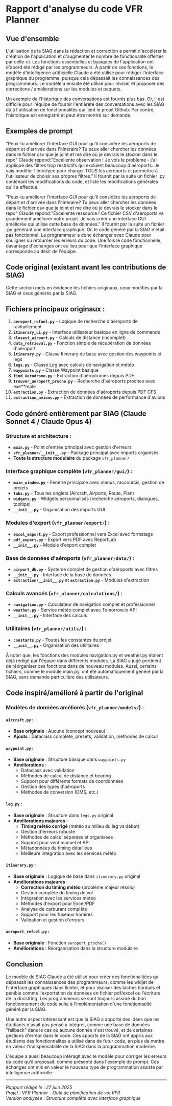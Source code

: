 # Rapport d'analyse du code VFR Planner

## Vue d'ensemble
L'utilisation de la SIAG dans la rédaction et correction a permit d'accélérer la création de l'application et 
d'augmenter le nombre de fonctionalité offertes par celle-ci. Les fonctions essentielles et basiques de l'application 
ont d'abord été rédigé par les programmeurs. À partir de ces fonctions, le modèle d'intelligence artificielle Claude a 
été utilisé pour rédiger l'interface graphique du programme, puisque cela dépassait les connaissances des programmeurs.
Le modèle a ensuite été utilisé pour réviser et proposer des corrections / améliorations sur les modules et paquets.

Un exemple de l'historique des conversations est fournis plus bas. Or, il est difficile pour l'équipe de fournir 
l'entièreté des conversations avec les SIAG dû à l'utilisation de fonctionnalités qui lient le projet Github.
Par contre, l'historique est enregistré et peut être montré sur demande.

## Exemples de prompt
"Peux-tu améliorer l'interface GUI pour qu'il considère les aéroports de départ et d'arrivée dans l'itinéraire? Tu peux aller chercher les données dans le fichier csv que je joint et me dire où je devrais le stocker dans le repo"
Claude répond:"Excellente observation ! Je vois le problème - j'ai appliqué des filtres trop restrictifs qui excluent beaucoup d'aéroports. Je vais modifier l'interface pour charger TOUS les aéroports et permettre à l'utilisateur de choisir ses propres filtres."
Il fournit par la suite un fichier .py contenant les modifications du code, et liste les modifications générales qu'il a effectué.

"Peux-tu améliorer l'interface GUI pour qu'il considère les aéroports de départ et d'arrivée dans l'itinéraire? Tu peux aller chercher les données dans le fichier csv que je joint et me dire où je devrais le stocker dans le repo"
Claude répond:"Excellente ressource ! Ce fichier CSV d'aéroports va grandement améliorer votre projet. Je vais créer une interface GUI améliorée qui utilise cette base de données."
Il fournit par la suite un fichier .py générant une interface graphique. Or, le code généré par la SIAG n'était pas fonctionnel. Le programmeur a donc échanger avec Claude pour souligner ou retourner les erreurs du code.
Une fois le code fonctionnelle, davantage d'échanges ont eu lieu pour que l'interface graphique corresponde au désir de l'équipe. 


## Code original (existant avant les contributions de SIAG)
Cette section mets en évidence les fichiers originaux, ceux modifiés par la SIAG et ceux générés par la SIAG.

## Fichiers principaux originaux :
1. **`aeroport_refuel.py`** - Logique de recherche d'aéroports de ravitaillement
2. **`itinerary_ui.py`** - Interface utilisateur basique en ligne de commande
3. **`closest_airport.py`** - Calculs de distance (incomplet)
4. **`data_retrieval.py`** - Fonction simple de récupération de données d'aéroport
5. **`itinerary.py`** - Classe Itinerary de base avec gestion des waypoints et legs
6. **`legs.py`** - Classe Leg avec calculs de navigation et météo
7. **`waypoints.py`** - Classe Waypoint basique
8. **`find Aerodrome.py`** - Extraction d'aérodromes depuis PDF
9. **`trouver_aeroport_proche.py`** - Recherche d'aéroports proches avec exe**mple
10. **`extraction.py`** - Extraction de données d'aéroports depuis PDF CFS
11. **`extraction_avions.py`** - Extraction de données de performance d'avions

## Code généré entièrement par SIAG (Claude Sonnet 4 / Claude Opus 4)

### Structure et architecture :
- **`main.py`** - Point d'entrée principal avec gestion d'erreurs
- **`vfr_planner/__init__.py`** - Package principal avec imports organisés
- **Toute la structure modulaire** du package `vfr_planner/`

### Interface graphique complète (`vfr_planner/gui/`) :
- **`main_window.py`** - Fenêtre principale avec menus, raccourcis, gestion de projets
- **`tabs.py`** - Tous les onglets (Aircraft, Airports, Route, Plan)
- **`widgets.py`** - Widgets personnalisés (recherche aéroports, dialogues, tooltips)
- **`__init__.py`** - Organisation des imports GUI

### Modules d'export (`vfr_planner/export/`) :
- **`excel_export.py`** - Export professionnel vers Excel avec formatage
- **`pdf_export.py`** - Export vers PDF avec ReportLab
- **`__init__.py`** - Module d'export complet

### Base de données d'aéroports (`vfr_planner/data/`) :
- **`airport_db.py`** - Système complet de gestion d'aéroports avec filtres
- **`__init__.py`** - Interface de la base de données
- **`extraction/__init__.py`** et **`extraction.py`** - Modules d'extraction

### Calculs avancés (`vfr_planner/calculations/`) :
- **`navigation.py`** - Calculateur de navigation complet et professionnel
- **`weather.py`** - Service météo complet avec Tomorrow.io API
- **`__init__.py`** - Interface des calculs

### Utilitaires (`vfr_planner/utils/`) :
- **`constants.py`** - Toutes les constantes du projet
- **`__init__.py`** - Organisation des utilitaires

À noter que, les fonctions des modules navigation.py et weather.py étaient déjà rédigé par l'équipe dans différents modules.
La SIAG a jugé pertinent de réorganiser ces fonctions dans de nouveau modules.
Aussi, certains fichiers, comme le module main.py, ont été automatiquement généré par la SIAG, sans demande particulière des utilisateurs.

## Code inspiré/amélioré à partir de l'original

### Modèles de données améliorés (`vfr_planner/models/`) :

#### `aircraft.py` :
- **Base originale** : Aucune (concept nouveau)
- **Ajouts** : Dataclass complète, presets, validation, méthodes de calcul

#### `waypoint.py` :
- **Base originale** : Structure basique dans `waypoints.py`
- **Améliorations** : 
  - Dataclass avec validation
  - Méthodes de calcul de distance et bearing
  - Support pour différents formats de coordonnées
  - Gestion des types d'aéroports
  - Méthodes de conversion (DMS, etc.)

#### `leg.py` :
- **Base originale** : Structure dans `legs.py` original
- **Améliorations majeures** :
  - **Timing météo corrigé** (météo au milieu du leg vs début)
  - Gestion d'erreurs robuste
  - Méthodes de calcul séparées et organisées
  - Support pour vent manuel et API
  - Métadonnées de timing détaillées
  - Meilleure intégration avec les services météo

#### `itinerary.py` :
- **Base originale** : Logique de base dans `itinerary.py` original
- **Améliorations majeures** :
  - **Correction du timing météo** (problème majeur résolu)
  - Gestion complète du timing de vol
  - Intégration avec les services météo
  - Méthodes d'export pour Excel/PDF
  - Analyse de carburant complète
  - Support pour les fuseaux horaires
  - Validation et gestion d'erreurs

#### `aeroport_refuel.py` :
- **Base originale** : Fonction `aeroport_proche()` 
- **Améliorations** : Réorganisation dans la structure modulaire


## Conclusion

Le modèle de SIAG Claude a été utilisé pour créer des fonctionalitées qui dépassait les connaissances des programmeurs,
comme les widjet de l'interface graphiques dans tkinter, et pour réaliser des tâches hardues et pénible comme l'exportation 
de données en fichier pdf/excel ou l'écriture de la docstring. Les programmeurs se sont toujours assuré du bon fonctionnement
du code suite à l'implémentation d'une fonctionnalité généré par la SIAG. 

Une autre aspect intéressant est que la SIAG a apporté des idées que les étudiants n'avait pas pensé à intégrer, comme 
une base de données "fallback" dans le cas où aucune donnée n'est trouvé, et de certaines gestions d'erreur dans le code.
Ces apports de la SIAG ont appris aux étudiants des fonctionnalités a utilisé dans de futur code, en plus de mettre en 
valeur l'indispensabilité de la SIAG dans la programmation moderne.

L'équipe a aussi beaucoup intéragit avec le modèle pour corriger les erreurs du code qu'il proposait, comme présenté
dans l'exemple de prompt. Ces échanges ont mis en valeur le nouveau type de programmation assisté par intelligence artificielle. 

---

*Rapport rédigé le : 27 juin 2025*  
*Projet : VFR Planner - Outil de planification de vol VFR*  
*Version analysée : Structure complète avec interface graphique*

